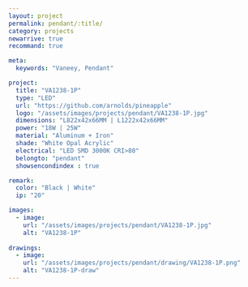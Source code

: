 ```yaml
---
layout: project
permalink: pendant/:title/
category: projects
newarrive: true
recommand: true

meta:
  keywords: "Vaneey, Pendant"

project:
  title: "VA1238-1P"
  type: "LED"
  url: "https://github.com/arnolds/pineapple"
  logo: "/assets/images/projects/pendant/VA1238-1P.jpg"
  dimensions: "L822x42x66MM | L1222x42x66MM"
  power: "18W | 25W"
  material: "Aluminum + Iron"
  shade: "White Opal Acrylic"
  electrical: "LED SMD 3000K CRI>80"
  belongto: "pendant"
  showsencondindex : true

remark:
  color: "Black | White"
  ip: "20"

images:
  - image:
    url: "/assets/images/projects/pendant/VA1238-1P.jpg"
    alt: "VA1238-1P"
    
drawings:
  - image:
    url: "/assets/images/projects/pendant/drawing/VA1238-1P.png"
    alt: "VA1238-1P-draw"
---
```

